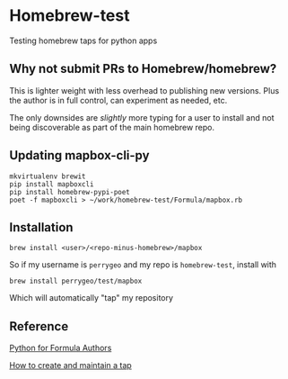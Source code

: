 # Homebrew-test

Testing homebrew taps for python apps

## Why not submit PRs to Homebrew/homebrew?

This is lighter weight with less overhead to publishing new versions.
Plus the author is in full control, can experiment as needed, etc.

The only downsides are *slightly* more typing for a user to install and not being discoverable
as part of the main homebrew repo.

## Updating mapbox-cli-py

    mkvirtualenv brewit
    pip install mapboxcli
    pip install homebrew-pypi-poet
    poet -f mapboxcli > ~/work/homebrew-test/Formula/mapbox.rb

## Installation

```
brew install <user>/<repo-minus-homebrew>/mapbox
```

So if my username is `perrygeo` and my repo is `homebrew-test`, install with 

```
brew install perrygeo/test/mapbox
```
Which will automatically "tap" my repository

## Reference

[Python for Formula Authors](https://github.com/Homebrew/homebrew/blob/master/share/doc/homebrew/Python-for-Formula-Authors.md)

[How to create and maintain a tap](https://github.com/Homebrew/homebrew/blob/master/share/doc/homebrew/How-to-Create-and-Maintain-a-Tap.md)


